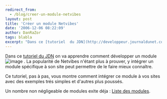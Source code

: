```yaml
---
redirect_from:
  - /blog/creer-un-module-netvibes
layout: post
title: 'Créer un module Netvibes'
date: '2006-12-06 08:22:09'
author: DanRaZor
tags: blabla
excerpt: "Dans ce [tutoriel  du JDN](http://developpeur.journaldunet.com/tutoriel/dht/061205-javascript-ajax-api-netvibes/0.shtml) on va apprendre comment développer un module  ) .     \nLa popularité de Netvibes n'étant plus à prouver, y intégrer un module spécifique à son site   peut permettre de le faire mieux connaître.  \n  \nCe tutoriel, pas      …"
---
```


Dans ce [tutoriel  du JDN](http://developpeur.journaldunet.com/tutoriel/dht/061205-javascript-ajax-api-netvibes/0.shtml) on va apprendre comment développer un module  ![image](http://eco.netvibes.com/img/add2netvibes.png) .
La popularité de Netvibes n'étant plus à prouver, y intégrer un module spécifique à son site   peut permettre de le faire mieux connaître.

Ce tutoriel, pas à pas, vous montre comment intégrer ce module à vos sites   avec des exemples trés simples et d'autres plus poussés.

Un nombre non négligeable de modules exite déja : [Liste des modules](http://eco.netvibes.com/modules).
